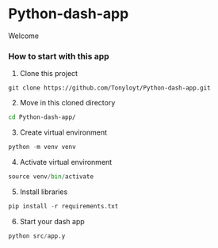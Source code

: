 # Python-dash-app

Welcome

### How to start with this app

1. Clone this project

```git
git clone https://github.com/Tonyloyt/Python-dash-app.git
```

2. Move in this cloned directory

```bash
cd Python-dash-app/
```

3. Create virtual environment

```python
python -m venv venv
```

4. Activate virtual environment

```python
source venv/bin/activate
```

5. Install libraries

```python
pip install -r requirements.txt
```

6. Start your dash app

```python
python src/app.y
```

